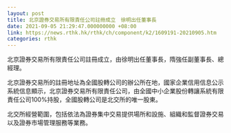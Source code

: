 ```yaml
---
layout: post
title: 北京證券交易所有限責任公司註冊成立　徐明出任董事長
date: 2021-09-05 21:29:47.000000000 +08:00
link: https://news.rthk.hk/rthk/ch/component/k2/1609191-20210905.htm
categories: rthk
---
```


北京證券交易所有限責任公司註冊成立，由徐明出任董事長，隋強任副董事長、總經理。

北京證券交易所的註冊地址為全國股轉公司的辦公所在地，國家企業信用信息公示系統信息顯示，北京證券交易所有限責任公司，由全國中小企業股份轉讓系統有限責任公司100%持股，全國股轉公司是北交所的唯一股東。

北交所經營範圍，包括依法為證券集中交易提供場所和設施、組織和監督證券交易以及證券市場管理服務等業務。
